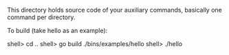 This directory holds source code of your auxiliary commands, basically one
command per directory.

To build (take hello as an example):

  shell> cd ..
  shell> go build ./bins/examples/hello
  shell> ./hello

